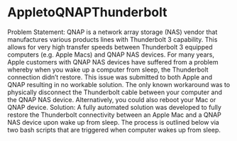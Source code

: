 # AppletoQNAPThunderbolt
Problem Statement: QNAP is a network array storage (NAS) vendor that manufactures various products lines with Thunderbolt 3 capability.  This allows for very high transfer speeds between Thunderbolt 3 equipped computers (e.g. Apple Macs) and QNAP NAS devices. For many years, Apple customers with QNAP NAS devices have suffered from a problem whereby when you wake up a computer from sleep, the Thunderbolt connection didn’t restore.  This issue was submitted to both Apple and QNAP resulting in no workable solution.  The only known workaround was to physically disconnect the Thunderbolt cable between your computer and the QNAP NAS device.  Alternatively, you could also reboot your Mac or QNAP device.     Solution: A fully automated solution was developed to fully restore the Thunderbolt connectivity between an Apple Mac and a QNAP NAS device upon wake up from sleep.  The process is outlined below via two bash scripts that are triggered when computer wakes up from sleep.
